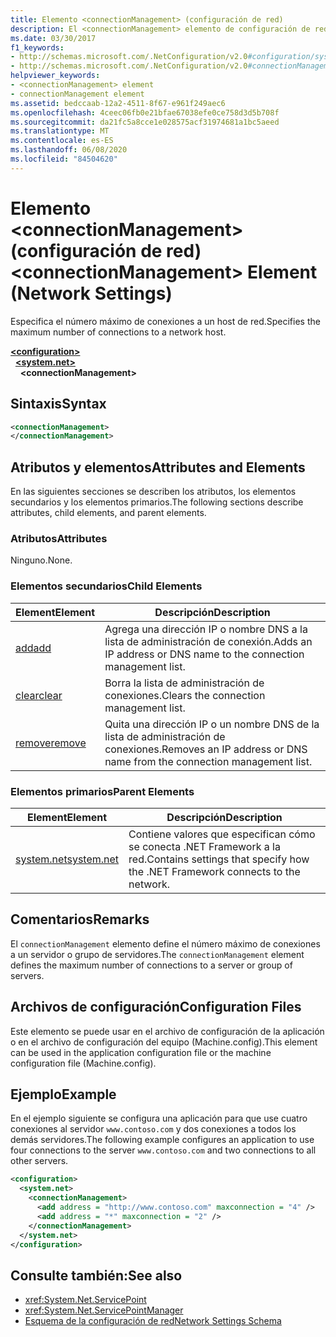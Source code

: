 ```yaml
---
title: Elemento <connectionManagement> (configuración de red)
description: El <connectionManagement> elemento de configuración de red especifica el número máximo de conexiones a un host de red en el .NET Framework.
ms.date: 03/30/2017
f1_keywords:
- http://schemas.microsoft.com/.NetConfiguration/v2.0#configuration/system.net/connectionManagement
- http://schemas.microsoft.com/.NetConfiguration/v2.0#connectionManagement
helpviewer_keywords:
- <connectionManagement> element
- connectionManagement element
ms.assetid: bedccaab-12a2-4511-8f67-e961f249aec6
ms.openlocfilehash: 4ceec06fb0e21bfae67038efe0ce758d3d5b708f
ms.sourcegitcommit: da21fc5a8cce1e028575acf31974681a1bc5aeed
ms.translationtype: MT
ms.contentlocale: es-ES
ms.lasthandoff: 06/08/2020
ms.locfileid: "84504620"
---
```

# <a name="connectionmanagement-element-network-settings"></a><span data-ttu-id="dded5-103">Elemento \<connectionManagement> (configuración de red)</span><span class="sxs-lookup"><span data-stu-id="dded5-103">\<connectionManagement> Element (Network Settings)</span></span>
<span data-ttu-id="dded5-104">Especifica el número máximo de conexiones a un host de red.</span><span class="sxs-lookup"><span data-stu-id="dded5-104">Specifies the maximum number of connections to a network host.</span></span>  

[**\<configuration>**](../configuration-element.md)\
&nbsp;&nbsp;[**\<system.net>**](system-net-element-network-settings.md)\
&nbsp;&nbsp;&nbsp;&nbsp;**\<connectionManagement>**

## <a name="syntax"></a><span data-ttu-id="dded5-105">Sintaxis</span><span class="sxs-lookup"><span data-stu-id="dded5-105">Syntax</span></span>  
  
```xml  
<connectionManagement>
</connectionManagement>  
```  
  
## <a name="attributes-and-elements"></a><span data-ttu-id="dded5-106">Atributos y elementos</span><span class="sxs-lookup"><span data-stu-id="dded5-106">Attributes and Elements</span></span>  
 <span data-ttu-id="dded5-107">En las siguientes secciones se describen los atributos, los elementos secundarios y los elementos primarios.</span><span class="sxs-lookup"><span data-stu-id="dded5-107">The following sections describe attributes, child elements, and parent elements.</span></span>  
  
### <a name="attributes"></a><span data-ttu-id="dded5-108">Atributos</span><span class="sxs-lookup"><span data-stu-id="dded5-108">Attributes</span></span>  
 <span data-ttu-id="dded5-109">Ninguno.</span><span class="sxs-lookup"><span data-stu-id="dded5-109">None.</span></span>  
  
### <a name="child-elements"></a><span data-ttu-id="dded5-110">Elementos secundarios</span><span class="sxs-lookup"><span data-stu-id="dded5-110">Child Elements</span></span>  
  
|<span data-ttu-id="dded5-111">**Element**</span><span class="sxs-lookup"><span data-stu-id="dded5-111">**Element**</span></span>|<span data-ttu-id="dded5-112">**Descripción**</span><span class="sxs-lookup"><span data-stu-id="dded5-112">**Description**</span></span>|  
|-----------------|---------------------|  
|[<span data-ttu-id="dded5-113">add</span><span class="sxs-lookup"><span data-stu-id="dded5-113">add</span></span>](add-element-for-connectionmanagement-network-settings.md)|<span data-ttu-id="dded5-114">Agrega una dirección IP o nombre DNS a la lista de administración de conexión.</span><span class="sxs-lookup"><span data-stu-id="dded5-114">Adds an IP address or DNS name to the connection management list.</span></span>|  
|[<span data-ttu-id="dded5-115">clear</span><span class="sxs-lookup"><span data-stu-id="dded5-115">clear</span></span>](clear-element-for-connectionmanagement-network-settings.md)|<span data-ttu-id="dded5-116">Borra la lista de administración de conexiones.</span><span class="sxs-lookup"><span data-stu-id="dded5-116">Clears the connection management list.</span></span>|  
|[<span data-ttu-id="dded5-117">remove</span><span class="sxs-lookup"><span data-stu-id="dded5-117">remove</span></span>](remove-element-for-connectionmanagement-network-settings.md)|<span data-ttu-id="dded5-118">Quita una dirección IP o un nombre DNS de la lista de administración de conexiones.</span><span class="sxs-lookup"><span data-stu-id="dded5-118">Removes an IP address or DNS name from the connection management list.</span></span>|  
  
### <a name="parent-elements"></a><span data-ttu-id="dded5-119">Elementos primarios</span><span class="sxs-lookup"><span data-stu-id="dded5-119">Parent Elements</span></span>  
  
|<span data-ttu-id="dded5-120">**Element**</span><span class="sxs-lookup"><span data-stu-id="dded5-120">**Element**</span></span>|<span data-ttu-id="dded5-121">**Descripción**</span><span class="sxs-lookup"><span data-stu-id="dded5-121">**Description**</span></span>|  
|-----------------|---------------------|  
|[<span data-ttu-id="dded5-122">system.net</span><span class="sxs-lookup"><span data-stu-id="dded5-122">system.net</span></span>](system-net-element-network-settings.md)|<span data-ttu-id="dded5-123">Contiene valores que especifican cómo se conecta .NET Framework a la red.</span><span class="sxs-lookup"><span data-stu-id="dded5-123">Contains settings that specify how the .NET Framework connects to the network.</span></span>|  
  
## <a name="remarks"></a><span data-ttu-id="dded5-124">Comentarios</span><span class="sxs-lookup"><span data-stu-id="dded5-124">Remarks</span></span>  
 <span data-ttu-id="dded5-125">El `connectionManagement` elemento define el número máximo de conexiones a un servidor o grupo de servidores.</span><span class="sxs-lookup"><span data-stu-id="dded5-125">The `connectionManagement` element defines the maximum number of connections to a server or group of servers.</span></span>  
  
## <a name="configuration-files"></a><span data-ttu-id="dded5-126">Archivos de configuración</span><span class="sxs-lookup"><span data-stu-id="dded5-126">Configuration Files</span></span>  
 <span data-ttu-id="dded5-127">Este elemento se puede usar en el archivo de configuración de la aplicación o en el archivo de configuración del equipo (Machine.config).</span><span class="sxs-lookup"><span data-stu-id="dded5-127">This element can be used in the application configuration file or the machine configuration file (Machine.config).</span></span>  
  
## <a name="example"></a><span data-ttu-id="dded5-128">Ejemplo</span><span class="sxs-lookup"><span data-stu-id="dded5-128">Example</span></span>  
 <span data-ttu-id="dded5-129">En el ejemplo siguiente se configura una aplicación para que use cuatro conexiones al servidor `www.contoso.com` y dos conexiones a todos los demás servidores.</span><span class="sxs-lookup"><span data-stu-id="dded5-129">The following example configures an application to use four connections to the server `www.contoso.com` and two connections to all other servers.</span></span>  
  
```xml  
<configuration>  
  <system.net>  
    <connectionManagement>  
      <add address = "http://www.contoso.com" maxconnection = "4" />  
      <add address = "*" maxconnection = "2" />  
    </connectionManagement>  
  </system.net>  
</configuration>  
```  
  
## <a name="see-also"></a><span data-ttu-id="dded5-130">Consulte también:</span><span class="sxs-lookup"><span data-stu-id="dded5-130">See also</span></span>

- <xref:System.Net.ServicePoint>
- <xref:System.Net.ServicePointManager>
- [<span data-ttu-id="dded5-131">Esquema de la configuración de red</span><span class="sxs-lookup"><span data-stu-id="dded5-131">Network Settings Schema</span></span>](index.md)
